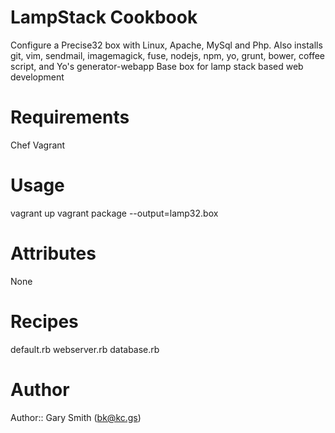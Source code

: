 # LampStack Cookbook
Configure a Precise32 box with Linux, Apache, MySql and Php. 
Also installs git, vim, sendmail, imagemagick, fuse, nodejs, npm, yo, grunt, bower, coffee script, and Yo's generator-webapp
Base box for lamp stack based web development

# Requirements
Chef
Vagrant

# Usage 
vagrant up
vagrant package --output=lamp32.box

# Attributes
None

# Recipes
default.rb
webserver.rb
database.rb

# Author

Author:: Gary Smith (<bk@kc.gs>)
